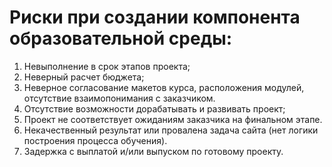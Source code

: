 # Риски при создании компонента образовательной среды:
1. Невыполнение в срок этапов проекта;
2. Неверный расчет бюджета;
3. Неверное согласование макетов курса, расположения модулей, отсутствие взаимопонимания с заказчиком.
4. Отсутствие возможности дорабатывать и развивать проект;
5. Проект не соответствует ожиданиям заказчика на финальном этапе.
6. Некачественный результат или провалена задача сайта (нет логики построения процесса обучения).
7. Задержка с выплатой и/или выпуском по готовому проекту.
